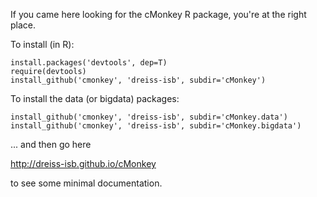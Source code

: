 If you came here looking for the cMonkey R package, you're at the right place.

<!--https://github.com/dreiss-isb/cmonkey/blob/master/cMonkey_4.9.10.tar.gz?raw=true-->

To install (in R):

```
install.packages('devtools', dep=T)
require(devtools)
install_github('cmonkey', 'dreiss-isb', subdir='cMonkey')
```

To install the data (or bigdata) packages:

```
install_github('cmonkey', 'dreiss-isb', subdir='cMonkey.data')
install_github('cmonkey', 'dreiss-isb', subdir='cMonkey.bigdata')
```

... and then go here 

<!--http://baliga.systemsbiology.net/cmonkey -->
http://dreiss-isb.github.io/cMonkey

to see some minimal documentation.

<!--
If you want to run cMonkey from raw R code, you've come to the right place. Once you've cloned your copy, you can run cMonkey locally (without the package), after doing the following (in R, of course):

```python
source( "cmonkey.R" )    ## This should be all you need
## source( "cmonkey-init.R" )
## source( "cmonkey-data-load.R" ) ## Functions for loading the data
## source( "cmonkey-motif.R" ) ## Functions for motif finding/scoring
## source( "cmonkey-plotting.R" ) ## Functions for all cmonkey plotting
## source( "cmonkey-postproc.R" ) ## Functions for all post-processing and analysis of cmonkey clusters
## source( "cmonkey-bigmem.R" ) ## Functions for using on-disk list and matrix storage for big organisms

## This is only necessary if you don't have the 'progs/' dir in your current dir (and will only work if
##     you have previously installed the cMonkey package):
progs.dir <- sprintf( "%s/progs/", system.file( package="cMonkey" ) )

cmonkey( ... ) ## run as you would if you had loaded the cMonkey package

## or:

e <- cMonkey.init(...); cmonkey( e, ..., dont.init=T )

## will work as well.
```

Visit http://cmonkey.systemsbiology.net/ for more useful instructions on actually using the code for your organism.
-->

